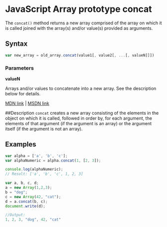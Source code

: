 # JavaScript Array prototype concat
The `concat()` method returns a new array comprised of the array on which it is called joined with the array(s) and/or value(s) provided as arguments.

## Syntax
```js
var new_array = old_array.concat(value1[, value2[, ...[, valueN]]])
```

### Parameters

**valueN**

Arrays and/or values to concatenate into a new array. See the description below for details. 

[MDN link](https://developer.mozilla.org/en-US/docs/Web/JavaScript/Reference/Global_Objects/Array/concat) | [MSDN link](https://msdn.microsoft.com/en-us/LIBRary/2e06zxh0%28v=vs.94%29.aspx)

##Description
`concat` creates a new array consisting of the elements in the object on which it is called, followed in order by, for each argument, the elements of that argument (if the argument is an array) or the argument itself (if the argument is not an array).

## Examples

```js
var alpha = ['a', 'b', 'c'];
var alphaNumeric = alpha.concat(1, [2, 3]);

console.log(alphaNumeric); 
// Result: ['a', 'b', 'c', 1, 2, 3]
```

```js
var a, b, c, d;
a = new Array(1,2,3);
b = "dog";
c = new Array(42, "cat");
d = a.concat(b, c);
document.write(d);

//Output: 
1, 2, 3, "dog", 42, "cat"
```
